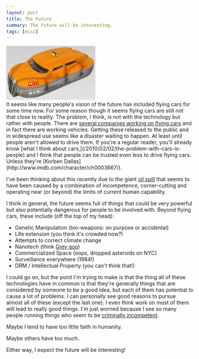 ```yaml
---
layout: post
title: The Future
summary: The future will be interesting.
tags: [misc]
---
```


<div class="floatyimg"><a href="http://www.ikoncollectables.com.au/TV_/_Movie-Fifth_Element/c4_126/p3499/Fifth_Element_-_Flying_Car_Diorama/product_info.html"><img src="/images/flying_taxi.jpg" title="Flying Taxi" alt="Flying Taxi" /></a></div>
It seems like many people's vision of the future has included flying cars for some time now.  For some reason though it seems flying cars are still not that close to reality.  The problem, I think, is not with the technology but rather with people.  There are <a href="http://en.wikipedia.org/wiki/Flying_car_(aircraft)#Current_development_examples">several companies working on flying cars</a> and in fact there are working vehicles. Getting these released to the public and in widespread use seems like a disaster waiting to happen.  At least until people aren't allowed to drive them.  If you're a regular reader, you'll already know [what I think about cars,](/2010/02/02/the-problem-with-cars-is-people) and I think that people can be trusted even less to drive flying cars.  Unless they're [Korben Dallas](http://www.imdb.com/character/ch0003667/).

I've been thinking about this recently due to the giant [oil spill](http://en.wikipedia.org/wiki/Deepwater_Horizon_oil_spill) that seems to have been caused by a combination of incompetence, corner-cutting and operating near (or beyond) the limits of current human capability.

I think in general, the future seems full of things that could be very powerful but also potentially dangerous for people to be involved with.  Beyond flying cars, these include (off the top of my head):

 * Genetic Manipulation (bio-weapons: on purpose or accidental)
 * Life extension (you think it's crowded now?)
 * Attempts to correct climate change
 * Nanotech (think [Grey goo](http://en.wikipedia.org/wiki/Grey_goo))
 * Commercialized Space (oops, dropped asteroids on NYC)
 * Surveillance everywhere (1984!)
 * DRM / Intellectual Property (you can't think that!)

I could go on, but the point I'm trying to make is that the thing all of these technologies have in common is that they're generally things that are considered by someone to be a good idea, but each of them has potential to cause a lot of problems.  I can personally see good reasons to pursue almost all of these (except the last one).  I even think work on most of them will lead to really good things.  I'm just worried because I see so many people running things who seem to be [criminally incompetent](http://www.bp.com/).

Maybe I tend to have too little faith in humanity.

Maybe others have too much.

Either way, I expect the future will be interesting!

